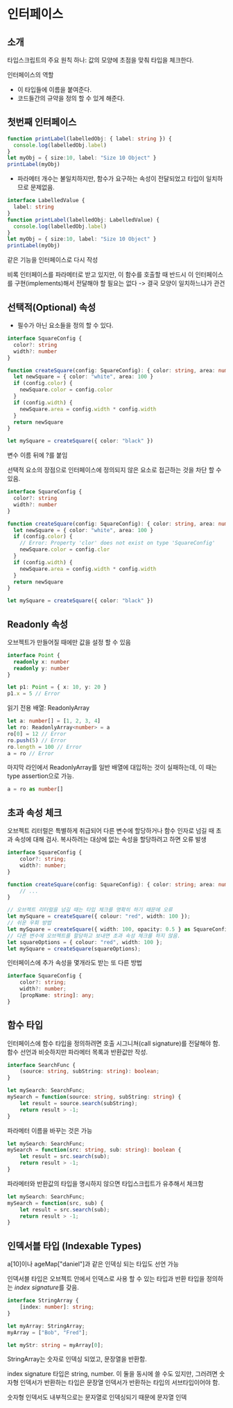 # 인터페이스
## 소개
타입스크립트의 주요 원칙 하나: 값의 모양에 초점을 맞춰 타입을 체크한다.

인터페이스의 역할
- 이 타입들에 이름을 붙여준다.
- 코드들간의 규약을 정의 할 수 있게 해준다.
## 첫번째 인터페이스
```typescript
function printLabel(labelledObj: { label: string }) {
  console.log(labelledObj.label)
}
let myObj = { size:10, label: "Size 10 Object" }
printLabel(myObj)
```
- 파라메터 개수는 불일치하지만, 함수가 요구하는 속성이 전달되었고 타입이 일치하므로 문제없음.
```typescript
interface LabelledValue {
  label: string
}
function printLabel(labelledObj: LabelledValue) {
  console.log(labelledObj.label)
}
let myObj = { size:10, label: "Size 10 Object" }
printLabel(myObj)
```
같은 기능을 인터페이스로 다시 작성

비록 인터페이스를 파라메터로 받고 있지만, 이 함수를 호출할 때 반드시 이 인터페이스를 구현(implements)해서 전달해야 할 필요는 없다 -> 결국 모양이 일치하느냐가 관건
## 선택적(Optional) 속성 
- 필수가 아닌 요소들을 정의 할 수 있다.
```typescript
interface SquareConfig {
  color?: string
  width?: number
}

function createSquare(config: SquareConfig): { color: string, area: number } {
  let newSquare = { color: "white", area: 100 }
  if (config.color) {
    newSquare.color = config.color
  }
  if (config.width) {
    newSquare.area = config.width * config.width
  }
  return newSquare
}

let mySquare = createSquare({ color: "black" })
```
변수 이름 뒤에 ?를 붙임

선택적 요소의 장점으로 인터페이스에 정의되지 않은 요소로 접근하는 것을 차단 할 수 있음.
```typescript
interface SquareConfig {
  color?: string
  width?: number
}

function createSquare(config: SquareConfig): { color: string, area: number } {
  let newSquare = { color: "white", area: 100 }
  if (config.color) {
    // Error: Property 'clor' does not exist on type 'SquareConfig'
    newSquare.color = config.clor
  }
  if (config.width) {
    newSquare.area = config.width * config.width
  }
  return newSquare
}

let mySquare = createSquare({ color: "black" })
```
## Readonly 속성
오브젝트가 만들어질 때에만 값을 설정 할 수 있음
```typescript
interface Point {
  readonly x: number
  readonly y: number
}

let p1: Point = { x: 10, y: 20 }
p1.x = 5 // Error
```
읽기 전용 배열: ReadonlyArray<T>
```typescript
let a: number[] = [1, 2, 3, 4]
let ro: ReadonlyArray<number> = a
ro[0] = 12 // Error
ro.push(5) // Error
ro.length = 100 // Error
a = ro // Error
```
마지막 라인에서 ReadonlyArray를 일반 배열에 대입하는 것이 실패하는데, 이 때는 type assertion으로 가능.
```typescript
a = ro as number[]
```
## 초과 속성 체크
오브젝트 리터럴은 특별하게 취급되어 다른 변수에 할당하거나 함수 인자로 넘길 때 초과 속성에 대해 검사. 복사하려는 대상에 없는 속성을 할당하려고 하면 오류 발생
```typescript
interface SquareConfig {
    color?: string;
    width?: number;
}

function createSquare(config: SquareConfig): { color: string; area: number } {
    // ...
}

// 오브젝트 리터럴을 넘길 때는 타입 체크를 명확히 하기 때문에 오류
let mySquare = createSquare({ colour: "red", width: 100 });
// 쉬운 우회 방법
let mySquare = createSquare({ width: 100, opacity: 0.5 } as SquareConfig)
// 다른 변수에 오브젝트를 할당하고 보내면 초과 속성 체크를 하지 않음.
let squareOptions = { colour: "red", width: 100 };
let mySquare = createSquare(squareOptions);
```
인터페이스에 추가 속성을 몇개라도 받는 또 다른 방법
```typescript
interface SquareConfig {
    color?: string;
    width?: number;
    [propName: string]: any;
}
```
## 함수 타입
인터페이스에 함수 타입을 정의하려면 호출 시그니쳐(call signature)를 전달해야 함. 함수 선언과 비슷하지만 파라메터 목록과 반환값만 작성.
```typescript
interface SearchFunc {
    (source: string, subString: string): boolean;
}

let mySearch: SearchFunc;
mySearch = function(source: string, subString: string) {
    let result = source.search(subString);
    return result > -1;
}
```
파라메터 이름을 바꾸는 것은 가능
```typescript
let mySearch: SearchFunc;
mySearch = function(src: string, sub: string): boolean {
    let result = src.search(sub);
    return result > -1;
}
```
파라메터와 반환값의 타입을 명시하지 않으면 타입스크립트가 유추해서 체크함
```typescript
let mySearch: SearchFunc;
mySearch = function(src, sub) {
    let result = src.search(sub);
    return result > -1;
}
```
## 인덱서블 타입 (Indexable Types)
a[10]이나 ageMap["daniel"]과 같은 인덱싱 되는 타입도 선언 가능

인덱서블 타입은 오브젝트 안에서 인덱스로 사용 할 수 있는 타입과 반환 타입을 정의하는 *index signature*를 갖음.
```typescript
interface StringArray {
    [index: number]: string;
}

let myArray: StringArray;
myArray = ["Bob", "Fred"];

let myStr: string = myArray[0];
```
StringArray는 숫자로 인덱싱 되었고, 문장열을 반환함.

index signature 타입은 string, number. 이 둘을 동시에 쓸 수도 있지만, 그러려면 숫자형 인덱서가 반환하는 타입은 문장열 인덱서가 반환하는 타입의 서브타입이어야 함.

숫자형 인덱서도 내부적으로는 문자열로 인덱싱되기 때문에 문자열 인덱